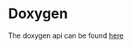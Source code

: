 # Doxygen #
The doxygen api can be found [here](http://puml.googlecode.com/hg/doc/dox/api/html/index.html)